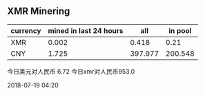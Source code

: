 ## XMR Minering

|currency|mined in last 24 hours|all|in pool|
|---|---|---|---|
|XMR|0.002|0.418|0.21|
|CNY|1.725|397.977|200.548|

今日美元对人民币 6.72	今日xmr对人民币953.0


2018-07-19 04:20